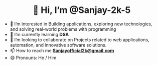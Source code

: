 
<h1 align="center">👋 Hi, I’m @Sanjay-2k-5</h1>

- 👀 I’m interested in Building applications, exploring new technologies, and solving real-world problems with programming
- 🌱 I’m currently learning **DSA**
- 💞️ I’m looking to collaborate on Projects related to web applications, automation, and innovative software solutions.
- 📫 How to reach me **Sanjayofficial2k@gmail.com**
- 😄 Pronouns: He / Him

<!---
Sanjay-2k-5/Sanjay-2k-5 is a ✨ special ✨ repository because its `README.md` (this file) appears on your GitHub profile.
You can click the Preview link to take a look at your changes.
--->
